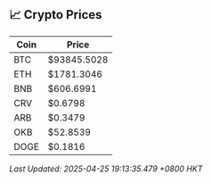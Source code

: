 ## 📈 Crypto Prices

| Coin | Price |
| ---- | ----- |
| BTC | $93845.5028 |
| ETH | $1781.3046 |
| BNB | $606.6991 |
| CRV | $0.6798 |
| ARB | $0.3479 |
| OKB | $52.8539 |
| DOGE | $0.1816 |

_Last Updated: 2025-04-25 19:13:35.479 +0800 HKT_